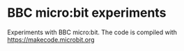 # BBC micro:bit experiments

Experiments with BBC micro:bit. The code is compiled with https://makecode.microbit.org